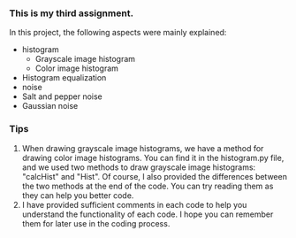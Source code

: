 ### This is my third assignment.
In this project, the following aspects were mainly explained:
* histogram
    * Grayscale image histogram
    * Color image histogram
* Histogram equalization
* noise
* Salt and pepper noise
* Gaussian noise
### Tips
1. When drawing grayscale image histograms, we have a method for drawing color image histograms. You can find it in the histogram.py file, and we used two methods to draw grayscale image histograms: "calcHist" and "Hist". Of course, I also provided the differences between the two methods at the end of the code. You can try reading them as they can help you better code.
2. I have provided sufficient comments in each code to help you understand the functionality of each code. I hope you can remember them for later use in the coding process.
